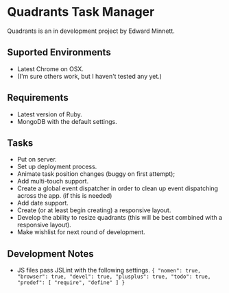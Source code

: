 Quadrants Task Manager
======================

Quadrants is an in development project by Edward Minnett.


Suported Environments
---------------------
* Latest Chrome on OSX.
* (I'm sure others work, but I haven't tested any yet.)


Requirements
------------

* Latest version of Ruby.
* MongoDB with the default settings.


Tasks
-----

* Put on server.
* Set up deployment process.
* Animate task position changes (buggy on first attempt);
* Add multi-touch support.
* Create a global event dispatcher in order to clean up event dispatching across the app. (if this is needed)
* Add date support.
* Create (or at least begin creating) a responsive layout.
* Develop the ability to resize quadrants (this will be best combined with a responsive layout).
* Make wishlist for next round of development.


Development Notes
-----------------

* JS files pass JSLint with the following settings.
	`{
		"nomen": true,
		"browser": true,
		"devel": true,
		"plusplus": true,
		"todo": true,
		"predef": [
			"require",
			"define"
		]
	}`

